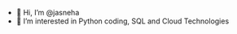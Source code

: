 - 👋 Hi, I’m @jasneha
- 👀 I’m interested in Python coding, SQL and Cloud Technologies


<!---
jasneha/jasneha is a ✨ special ✨ repository because its `README.md` (this file) appears on your GitHub profile.
You can click the Preview link to take a look at your changes.
--->
